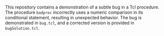 This repository contains a demonstration of a subtle bug in a Tcl procedure. The procedure `badproc` incorrectly uses a numeric comparison in its conditional statement, resulting in unexpected behavior. The bug is demonstrated in `bug.tcl`, and a corrected version is provided in `bugSolution.tcl`.